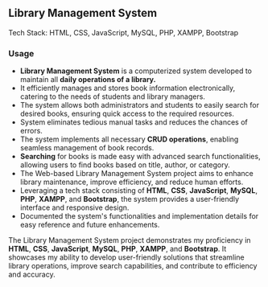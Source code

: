 ## Library Management System

Tech Stack: HTML, CSS, JavaScript, MySQL, PHP, XAMPP, Bootstrap

### Usage

- **Library Management System** is a computerized system developed to maintain all **daily operations of a library.**
- It efficiently manages and stores book information electronically, catering to the needs of students and library managers.
- The system allows both administrators and students to easily search for desired books, ensuring quick access to the required resources.
- System eliminates tedious manual tasks and reduces the chances of errors.
- The system implements all necessary **CRUD operations**, enabling seamless management of book records.
- **Searching** for books is made easy with advanced search functionalities, allowing users to find books based on title, author, or category.
- The Web-based Library Management System project aims to enhance library maintenance, improve efficiency, and reduce human efforts.
- Leveraging a tech stack consisting of **HTML**, **CSS**, **JavaScript**, **MySQL**, **PHP**, **XAMPP**, and **Bootstrap**, the system provides a user-friendly interface and responsive design.
- Documented the system's functionalities and implementation details for easy reference and future enhancements.

The Library Management System project demonstrates my proficiency in **HTML**, **CSS**, **JavaScript**, **MySQL**, **PHP**, **XAMPP**, and **Bootstrap**. It showcases my ability to develop user-friendly solutions that streamline library operations, improve search capabilities, and contribute to efficiency and accuracy.
